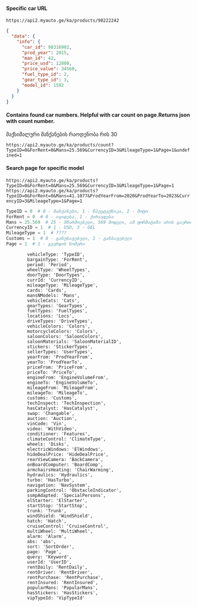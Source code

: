 #### Specific car URL

```https://api2.myauto.ge/ka/products/98222242```

```json
{
  "data": {
    "info": {
      "car_id": 98316902,
      "prod_year": 2015,
      "man_id": 42,
      "price_usd": 12800,
      "price_value": 34560,
      "fuel_type_id": 2,
      "gear_type_id": 3,
      "model_id": 1592
    }
  }
}
```

#### Contains found car numbers. Helpful with car count on page.Returns json with count number.
მაქსიმალური მანქანების რაოდენობა რის 30

```https://api2.myauto.ge/ka/products/count?TypeID=0&ForRent=0&Mans=25.569&CurrencyID=3&MileageType=1&Page=1&undefined=1```

#### Search page for specific model

```https://api2.myauto.ge/ka/products?TypeID=0&ForRent=0&Mans=25.569&CurrencyID=3&MileageType=1&Page=1```
```https://api2.myauto.ge/ka/products?TypeID=0&ForRent=0&Mans=41.1077&ProdYearFrom=2020&ProdYearTo=2023&CurrencyID=3&MileageType=1&Page=1```

```python
TypeID = 0  # 0 - მანქანები, 1 - წპეცტექნიკა, 2 - მოტო
ForRent = 0  # 0 - იყიდება, 1 - ქირავდება
Mans = 25.569  # 25 - მწარმოებელი, 569 მოდელი, ამ ფორმატაში არის გაერთიანებული
CurrencyID = 1  # 1 - USD, 3 - GEL
MileageType = 1  # ????
Customs = 1  # 0 - განუბაჟებული, 1 - განბაჟებული
Page = 1  # 1 - გვერდის ნომერი
```

```
        vehicleType: 'TypeID',
        bargainType: 'ForRent',
        period: 'Period',
        wheelType: 'WheelTypes',
        doorType: 'DoorTypes',
        currId: 'CurrencyID',
        mileageType: 'MileageType',
        cards: 'Cards',
        mansNModels: 'Mans',
        vehicleCats: 'Cats',
        gearTypes: 'GearTypes',
        fuelTypes: 'FuelTypes',
        locations: 'Locs',
        driveTypes: 'DriveTypes',
        vehicleColors: 'Colors',
        motorcycleColors: 'Colors',
        saloonColors: 'SaloonColors',
        saloonMaterials: 'SaloonMaterialID',
        stickers: 'StickerTypes',
        sellerTypes: 'UserTypes',
        yearFrom: 'ProdYearFrom',
        yearTo: 'ProdYearTo',
        priceFrom: 'PriceFrom',
        priceTo: 'PriceTo',
        engineFrom: 'EngineVolumeFrom',
        engineTo: 'EngineVolumeTo',
        mileageFrom: 'MileageFrom',
        mileageTo: 'MileageTo',
        customs: 'Customs',
        techInspect: 'TechInspection',
        hasCatalyst: 'HasCatalyst',
        swap: 'Changable',
        auction: 'Auction',
        vinCode: 'Vin',
        video: 'WithVideo',
        conditioner: 'Features',
        climateControl: 'ClimateType',
        wheels: 'Disks',
        electricWindows: 'ElWindows',
        hideDealPrice: 'HideDealPrice',
        rearViewCamera: 'BackCamera',
        onBoardComputer: 'BoardComp',
        armchairsHeating: 'ChairWarming',
        hydraulics: 'Hydraulics',
        turbo: 'HasTurbo',
        navigation: 'NavSystem',
        parkingControl: 'ObstacleIndicator',
        ssmpAdapted: 'SpecialPersons',
        elStarter: 'ElStarter',
        startStop: 'StartStop',
        trunk: 'Trunk',
        windShield: 'WindShield',
        hatch: 'Hatch',
        cruiseControl: 'CruiseControl',
        multiWheel: 'MultiWheel',
        alarm: 'Alarm',
        abs: 'abs',
        sort: 'SortOrder',
        page: 'Page',
        query: 'Keyword',
        userId: 'UserID',
        rentDaily: 'RentDaily',
        rentDriver: 'RentDriver',
        rentPurchase: 'RentPurchase',
        rentInsured: 'RentInsured',
        popularMans: 'PopularMans',
        hasStickers: 'HasStickers',
        vipTypeId: 'VipTypeId'
```